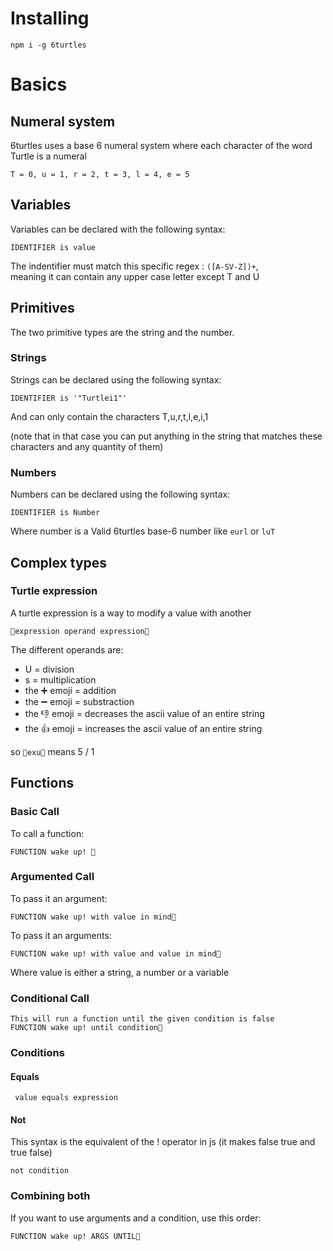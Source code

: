 # Installing

```
npm i -g 6turtles
```

# Basics

## Numeral system

6turtles uses a base 6 numeral system where each character of the word Turtle is a numeral

```
T = 0, u = 1, r = 2, t = 3, l = 4, e = 5
```
## Variables

Variables can be declared with the following syntax:

```
IDENTIFIER is value
```

The indentifier must match this specific regex : `([A-SV-Z])+`,  
meaning it can contain any upper case letter except T and U

## Primitives

The two primitive types are the string and the number.

### Strings 

Strings can be declared using the following syntax:

```
IDENTIFIER is '"Turtlei1"'
```

And can only contain the characters T,u,r,t,l,e,i,1

(note that in that case you can put anything in the string that matches these characters and any quantity of them)

### Numbers

Numbers can be declared using the following syntax:

```
IDENTIFIER is Number
```

Where number is a Valid 6turtles base-6 number like ``eurl`` or ``luT``


## Complex types

### Turtle expression

A turtle expression is a way to modify a value with another

``🐢expression operand expression🐢``

The different operands are:
* U = division
* s = multiplication
* the ➕ emoji = addition
* the ➖ emoji = substraction
* the 👎 emoji = decreases the ascii value of an entire string
* the 👍 emoji = increases the ascii value of an entire string

so ```🐢exu🐢``` means 5 / 1

## Functions

### Basic Call
To call a function:

```
FUNCTION wake up! 🐢
```

### Argumented Call

To pass it an argument:

```
FUNCTION wake up! with value in mind🐢
```

To pass it an arguments:

```
FUNCTION wake up! with value and value in mind🐢
```

Where value is either a string, a number or a variable

### Conditional Call

```
This will run a function until the given condition is false
FUNCTION wake up! until condition🐢
```

### Conditions

#### Equals
```
 value equals expression
```

#### Not

This syntax is the equivalent of the ! operator in js (it makes false true and true false)

```
not condition
```

### Combining both

If you want to use arguments and a condition, use this order:

```
FUNCTION wake up! ARGS UNTIL🐢
```